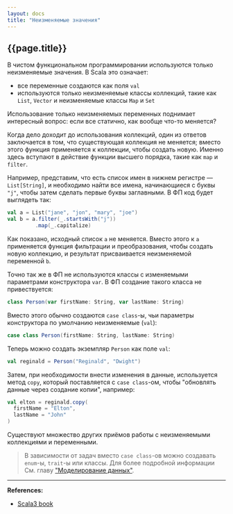 ```yaml
---
layout: docs
title: "Неизменяемые значения"
---
```


## {{page.title}}

В чистом функциональном программировании используются только неизменяемые значения. В Scala это означает: 
- все переменные создаются как поля `val`
- используются только неизменяемые классы коллекций, такие как `List`, `Vector` и неизменяемые классы `Map` и `Set`

Использование только неизменяемых переменных поднимает интересный вопрос: 
если все статично, как вообще что-то меняется?

Когда дело доходит до использования коллекций, один из ответов заключается в том, 
что существующая коллекция не меняется; 
вместо этого функция применяется к коллекции, чтобы создать новую. 
Именно здесь вступают в действие функции высшего порядка, такие как `map` и `filter`.

Например, представим, что есть список имен в нижнем регистре — `List[String]`, 
и необходимо найти все имена, начинающиеся с буквы `"j"`, чтобы затем сделать первые буквы заглавными. 
В ФП код будет выглядеть так:

```scala mdoc
val a = List("jane", "jon", "mary", "joe")
val b = a.filter(_.startsWith("j"))
         .map(_.capitalize)
```

Как показано, исходный список `a` не меняется. 
Вместо этого к `a` применяется функция фильтрации и преобразования, чтобы создать новую коллекцию, 
и результат присваивается неизменяемой переменной `b`.

Точно так же в ФП не используются классы с изменяемыми параметрами конструктора `var`. 
В ФП создание такого класса не привествуется:

```scala
class Person(var firstName: String, var lastName: String)
```

Вместо этого обычно создаются `case class`-ы, чьи параметры конструктора по умолчанию неизменяемые (`val`):

```scala mdoc:silent
case class Person(firstName: String, lastName: String)
```

Теперь можно создать экземпляр `Person` как поле `val`:

```scala mdoc
val reginald = Person("Reginald", "Dwight")
```

Затем, при необходимости внести изменения в данные, используется метод `copy`, 
который поставляется с `case class`-ом, чтобы "обновлять данные через создание копии", например:

```scala mdoc
val elton = reginald.copy(
  firstName = "Elton",   
  lastName = "John"      
)
```

Существуют множество других приёмов работы с неизменяемыми коллекциями и переменными.

> В зависимости от задач вместо `case class`-ов можно создавать `enum`-ы, `trait`-ы или классы. 
> Для более подробной информации См. главу ["Моделирование данных"](../modeling).


---

**References:**
- [Scala3 book](https://docs.scala-lang.org/scala3/book/fp-immutable-values.html)
